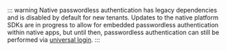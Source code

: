 ::: warning
Native passwordless authentication has legacy dependencies and is disabled by default for new tenants. Updates to the native platform SDKs are in progress to allow for embedded passwordless authentication within native apps, but until then, passwordless authentication can still be performed via [universal login](/hosted-pages/login/lock-passwordless).
:::